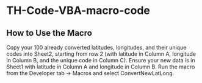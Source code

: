 # TH-Code-VBA-macro-code
## How to Use the Macro

Copy your 100 already converted latitudes, longitudes, and their unique codes into Sheet2, starting from row 2 (with latitude in Column A, longitude in Column B, and the unique code in Column C).
Ensure your new data is in Sheet1 with latitude in Column A and longitude in Column B.
Run the macro from the Developer tab → Macros and select ConvertNewLatLong.
